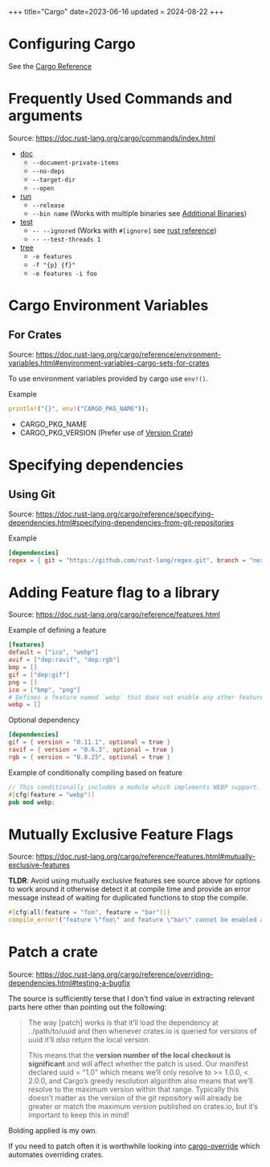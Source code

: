 +++
title="Cargo"
date=2023-06-16
updated = 2024-08-22
+++

# Configuring Cargo

See the [Cargo Reference](https://doc.rust-lang.org/cargo/reference/config.html#configuration-format)

# Frequently Used Commands and arguments

Source: <https://doc.rust-lang.org/cargo/commands/index.html>

- [doc](https://doc.rust-lang.org/cargo/commands/cargo-doc.html)
  - `--document-private-items`
  - `--no-deps`
  - `--target-dir`
  - `--open`
- [run](https://doc.rust-lang.org/cargo/commands/cargo-run.html)
  - `--release`
  - `--bin name` (Works with multiple binaries see [Additional Binaries](https://doc.rust-lang.org/cargo/reference/cargo-targets.html?highlight=bin#binaries))
- [test](https://doc.rust-lang.org/cargo/commands/cargo-test.html)
  - `-- --ignored` (Works with `#[ignore]`
    see [rust reference](https://doc.rust-lang.org/reference/attributes/testing.html#the-ignore-attribute))
  - `-- --test-threads 1`
- [tree](https://doc.rust-lang.org/cargo/reference/features.html#inspecting-resolved-features)
  - `-e features`
  - `-f "{p} {f}"`
  - `-e features -i foo`

# Cargo Environment Variables

## For Crates

Source: <https://doc.rust-lang.org/cargo/reference/environment-variables.html#environment-variables-cargo-sets-for-crates>

To use environment variables provided by cargo use `env!()`.

Example

```rust
println!("{}", env!("CARGO_PKG_NAME"));
```

- CARGO_PKG_NAME
- CARGO_PKG_VERSION (Prefer use of [Version Crate](https://crates.io/crates/version))

# Specifying dependencies

## Using Git

Source: <https://doc.rust-lang.org/cargo/reference/specifying-dependencies.html#specifying-dependencies-from-git-repositories>

Example

```toml
[dependencies]
regex = { git = "https://github.com/rust-lang/regex.git", branch = "next" }
```

# Adding Feature flag to a library

Source: <https://doc.rust-lang.org/cargo/reference/features.html>

Example of defining a feature

```toml
[features]
default = ["ico", "webp"]
avif = ["dep:ravif", "dep:rgb"]
bmp = []
gif = ["dep:gif"]
png = []
ico = ["bmp", "png"]
# Defines a feature named `webp` that does not enable any other features.
webp = []
```

Optional dependency

```toml
[dependencies]
gif = { version = "0.11.1", optional = true }
ravif = { version = "0.6.3", optional = true }
rgb = { version = "0.8.25", optional = true }
```

Example of conditionally compiling based on feature

```rust
// This conditionally includes a module which implements WEBP support.
#[cfg(feature = "webp")]
pub mod webp;
```

# Mutually Exclusive Feature Flags

Source: <https://doc.rust-lang.org/cargo/reference/features.html#mutually-exclusive-features>

**TLDR**: Avoid using mutually exclusive features see source above for options to work around it otherwise detect it at compile time and provide an error message instead of waiting for duplicated functions to stop the compile.

```rust
#[cfg(all(feature = "foo", feature = "bar"))]
compile_error!("feature \"foo\" and feature \"bar\" cannot be enabled at the same time");
```

# Patch a crate

Source: <https://doc.rust-lang.org/cargo/reference/overriding-dependencies.html#testing-a-bugfix>

The source is sufficiently terse that I don't find value in extracting relevant parts here other than pointing out the following:

> The way [patch] works is that it’ll load the dependency at ../path/to/uuid and then whenever crates.io is queried for versions of uuid it’ll _also_ return the local version.
>
> This means that the **version number of the local checkout is significant** and will affect whether the patch is used. Our manifest declared uuid = "1.0" which means we’ll only resolve to >= 1.0.0, < 2.0.0, and Cargo’s greedy resolution algorithm also means that we’ll resolve to the maximum version within that range. Typically this doesn’t matter as the version of the git repository will already be greater or match the maximum version published on crates.io, but it’s important to keep this in mind!

Bolding applied is my own.

If you need to patch often it is worthwhile looking into [cargo-override](https://crates.io/crates/cargo-override) which automates overriding crates.
